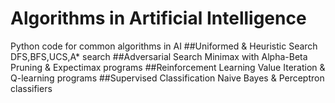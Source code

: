 # Algorithms in Artificial Intelligence
Python code for common algorithms in AI
##Uniformed & Heuristic Search
DFS,BFS,UCS,A* search
##Adversarial Search
Minimax with Alpha-Beta Pruning & Expectimax programs
##Reinforcement Learning
Value Iteration & Q-learning programs
##Supervised Classification
Naive Bayes & Perceptron classifiers
